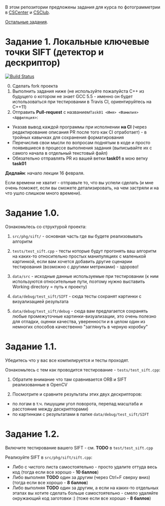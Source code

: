 В этом репозитории предложены задания для курса по фотограмметрии в [CSCenter](https://compscicenter.ru/courses/photogrammetry/) и [CSClub](https://compsciclub.ru/courses/photogrammetry/).

[Остальные задания](https://github.com/PhotogrammetryCourse/PhotogrammetryTasks2021/).

# Задание 1. Локальные ключевые точки SIFT (детектор и дескриптор)

[![Build Status](https://travis-ci.com/PhotogrammetryCourse/PhotogrammetryTasks2021.svg?branch=task01)](https://travis-ci.com/PhotogrammetryCourse/PhotogrammetryTasks2021)

0. Сделать fork проекта
1. Выполнить задания ниже (не используйте пожалуйста C++ из будущего о котором не знает GCC 5.5 - именно он будет использоваться при тестировании в Travis CI, ориентируйтесь на C++11)
2. Отправить **Pull-request** с названием```Task01 <Имя> <Фамилия> <Аффиляция>```:

 - Указав вывод каждой программы при исполнении **на CI** (через редактирование описания PR после того как CI отработает) - в тройных кавычках для сохранения форматирования
 - Перечислив свои мысли по вопросам поднятым в коде и просто появившиеся в процессе выполнения задания (выписывайте их с самого начала в отдельный текстовый файл)
 - Обязательно отправлять PR из вашей ветки **task01** в мою ветку **task01**

**Дедлайн**: начало лекции 16 февраля.

Если времени не хватит - отправьте то, что вы успели сделать
(и мне очень поможет, если вы сможете детализировать, на чем застряли и на что ушло слишком много времени).

Задание 1.0.
=========

Ознакомьтесь со структурой проекта:

1. ```src/phg/sift/``` - основная часть где вы будете реализовывать алгоритм

2. ```tests/test_sift.cpp``` - тесты которые будут прогонять ваш алгоритм на каких-то относительно простых манипуляциях с маленькой картинкой, если вам хочется добавить другие сценарии тестирования (возможно с другими метриками) - здорово!

3. ```data/src``` - исходные данные используемые при тестировании (к ним используются относительные пути, поэтому нужно выставить Working directory = путь к проекту)

4. ```data/debug/test_sift/SIFT``` - сюда тесты сохранят картинки с визуализацией результата

5. ```data/debug/test_sift/debug``` - сюда вам предлагается сохранять любые промежуточные картинки-визуализации, это очень полезно для отладки, оценки качества, уверенности и в целом один из немногих способов качественно "заглянуть в черную коробку"

Задание 1.1.
=========

Убедитесь что у вас все компилируется и тесты проходят.

Ознакомьтесь с тем как проводится тестирование - ```tests/test_sift.cpp```:

1. Обратите внимание что там сравнивается ORB и SIFT реализованные в OpenCV

2. Посмотрите и сравните результаты этих двух дескрипторов:

 - по логам в т.ч. пишущим угол поворота, перепад масштаба и расстояние между дескрипторами)
 - по картинкам с результатами в папке ```data/debug/test_sift/SIFT```

Задание 1.2.
=========

Включите тестирование вашего SIFT - см. **TODO** в ```test/test_sift.cpp```

Реализуйте SIFT в ```src/phg/sift/sift.cpp```:

 - Либо с чистого листа самостоятельно - просто удалите оттуда весь код (тогда если все хорошо - **10 баллов**)
 - Либо выполняя **TODO** один за другим (через Ctrl+F сверху вниз) (тогда если все хорошо - **8 баллов**)
 - Либо выполняя **TODO** один за другим, а если на каких-то отдельных этапах вы хотите сделать больше самостоятельно - смело удаляйте окружающий код заготовки :) (тоже если все хорошо - **8 баллов**)
